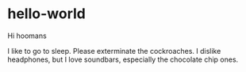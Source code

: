 # hello-world

Hi hoomans

I like to go to sleep. Please exterminate the cockroaches.
I dislike headphones, but I love soundbars, especially the chocolate chip ones. 
